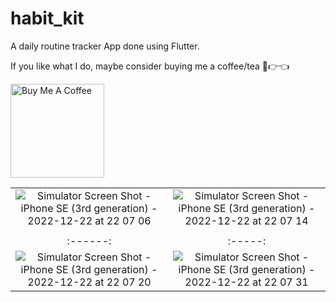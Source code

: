 # habit_kit

A daily routine tracker App done using Flutter.

If you like what I do, maybe consider buying me a coffee/tea 🥺👉👈

<a href="https://www.buymeacoffee.com/albatr" target="_blank"><img src="https://cdn.buymeacoffee.com/buttons/v2/default-red.png" alt="Buy Me A Coffee" width="150" ></a>
<br/>



|  |  |
| :------: | :-----: |
| ![Simulator Screen Shot - iPhone SE (3rd generation) - 2022-12-22 at 22 07 06](https://user-images.githubusercontent.com/57803942/209361001-4c9e27d5-ce00-427b-9624-35a88a9baf0b.png) |![Simulator Screen Shot - iPhone SE (3rd generation) - 2022-12-22 at 22 07 14](https://user-images.githubusercontent.com/57803942/209361003-ad6d91eb-9253-4087-9b1a-da93c353b300.png) |
|  | |
| :------: | :-----: |
| ![Simulator Screen Shot - iPhone SE (3rd generation) - 2022-12-22 at 22 07 20](https://user-images.githubusercontent.com/57803942/209361005-c145cd2d-ffda-4ad7-877e-2d0412cf494d.png) | ![Simulator Screen Shot - iPhone SE (3rd generation) - 2022-12-22 at 22 07 31](https://user-images.githubusercontent.com/57803942/209361012-2ae9b87f-965a-4dcc-a254-2a7c03f4f95d.png) |


